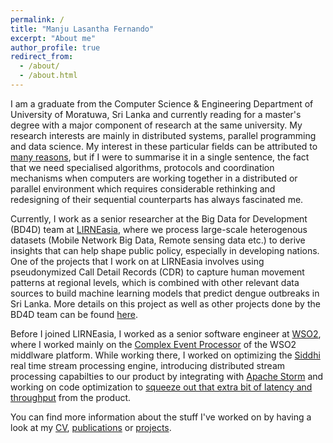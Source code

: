 ```yaml
---
permalink: /
title: "Manju Lasantha Fernando"
excerpt: "About me"
author_profile: true
redirect_from: 
  - /about/
  - /about.html
---
```


I am a graduate from the Computer Science & Engineering Department of University of Moratuwa, Sri Lanka and currently reading for a master's degree with a major component of research at the same university. My research interests are mainly in distributed systems, parallel programming and data science. My interest in these particular fields can be attributed to [many reasons](#), but if I were to summarise it in a single sentence, the fact that we need specialised algorithms, protocols and coordination mechanisms when computers are working together in a distributed or parallel environment which requires considerable rethinking and redesigning of their sequential counterparts has always fascinated me.

Currently, I work as a senior researcher at the Big Data for Development (BD4D) team at [LIRNEasia](https://lirneasia.net/), where we process large-scale heterogenous datasets (Mobile Network Big Data, Remote sensing data etc.) to derive insights that can help shape public policy, especially in developing nations. One of the projects that I work on at LIRNEasia involves using pseudonymized Call Detail Records (CDR) to capture human movement patterns at regional levels, which is combined with other relevant data sources to build machine learning models that predict dengue outbreaks in Sri Lanka. More details on this project as well as other projects done by the BD4D team can be found [here](https://lirneasia.net/big-data).

Before I joined LIRNEasia, I worked as a senior software engineer at [WSO2](https://wso2.com/), where I worked mainly on the [Complex Event Processor](https://wso2.com/products/complex-event-processor/) of the WSO2 middlware platform. While working there, I worked on optimizing the [Siddhi](https://github.com/wso2/siddhi) real time stream processing engine, introducing distributed stream processing capabilties to our product by integrating with [Apache Storm](http://storm.apache.org/) and working on code optimization to [squeeze out that extra bit of latency and throughput](#) from the product.

You can find more information about the stuff I've worked on by having a look at my [CV](cv), [publications](publications) or [projects](#).
